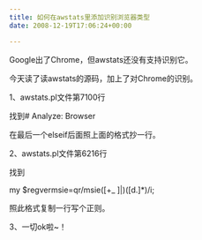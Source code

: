 ```yaml
---
title: 如何在awstats里添加识别浏览器类型
date: 2008-12-19T17:06:24+00:00

---
```

Google出了Chrome，但awstats还没有支持识别它。

今天读了读awstats的源码，加上了对Chrome的识别。</p> 

1、awstats.pl文件第7100行

找到# Analyze: Browser

在最后一个elseif后面照上面的格式抄一行。</p> 

2、awstats.pl文件第6216行

找到
  
my $regvermsie=qr/msie([+_ ]|)([d.]*)/i;

照此格式复制一行写个正则。</p> 

3、一切ok啦~！</p>
